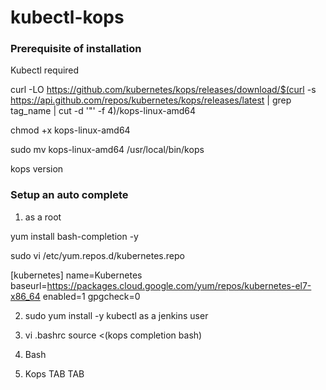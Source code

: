 # kubectl-kops

### Prerequisite of installation

Kubectl required

curl -LO https://github.com/kubernetes/kops/releases/download/$(curl -s https://api.github.com/repos/kubernetes/kops/releases/latest | 
grep tag_name | cut -d '"' -f 4)/kops-linux-amd64

chmod +x kops-linux-amd64

sudo mv kops-linux-amd64 /usr/local/bin/kops

kops version


### Setup an auto complete
 1. as a  root 

yum install  bash-completion  -y

sudo vi  /etc/yum.repos.d/kubernetes.repo

[kubernetes]
name=Kubernetes
baseurl=https://packages.cloud.google.com/yum/repos/kubernetes-el7-x86_64
enabled=1
gpgcheck=0

 2.  sudo  yum install -y kubectl
as a jenkins user

3.  vi .bashrc
source <(kops completion bash)

4. Bash

5. Kops TAB TAB


